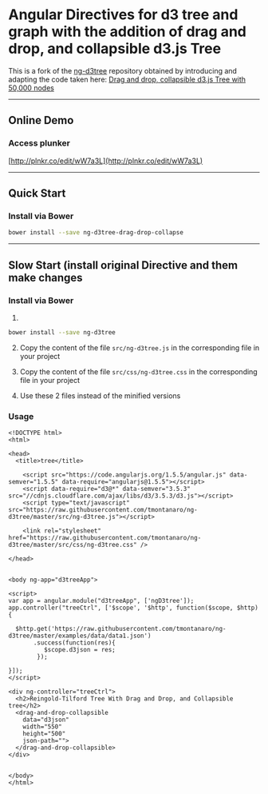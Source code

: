 # Angular Directives for d3 tree and graph with the addition of drag and drop, and collapsible d3.js Tree

This is a fork of the [ng-d3tree](https://github.com/komushi/ng-d3tree) repository obtained by introducing and adapting the code taken here:
[Drag and drop, collapsible d3.js Tree with 50,000 nodes](http://bl.ocks.org/robschmuecker/7926762)


----------
Online Demo
-------------

### Access plunker
[http://plnkr.co/edit/wW7a3L](http://plnkr.co/edit/wW7a3L)

----------
Quick Start
-------------
### Install via Bower

```bash
bower install --save ng-d3tree-drag-drop-collapse
```


----------
Slow Start (install original Directive and them make changes
-------------
### Install via Bower

1. 
```bash
bower install --save ng-d3tree
```
2. Copy the content of the file `src/ng-d3tree.js` in the corresponding file in your project

3. Copy the content of the file `src/css/ng-d3tree.css` in the corresponding file in your project

4. Use these 2 files instead of the minified versions

### Usage
```
<!DOCTYPE html>
<html>

<head>
  <title>tree</title>

    <script src="https://code.angularjs.org/1.5.5/angular.js" data-semver="1.5.5" data-require="angularjs@1.5.5"></script>
    <script data-require="d3@*" data-semver="3.5.3" src="//cdnjs.cloudflare.com/ajax/libs/d3/3.5.3/d3.js"></script>
    <script type="text/javascript" src="https://raw.githubusercontent.com/tmontanaro/ng-d3tree/master/src/ng-d3tree.js"></script>

    <link rel="stylesheet" href="https://raw.githubusercontent.com/tmontanaro/ng-d3tree/master/src/css/ng-d3tree.css" />

</head>


<body ng-app="d3treeApp">

<script>
var app = angular.module("d3treeApp", ['ngD3tree']); 
app.controller("treeCtrl", ['$scope', '$http', function($scope, $http) {

  $http.get('https://raw.githubusercontent.com/tmontanaro/ng-d3tree/master/examples/data/data1.json')
       .success(function(res){
          $scope.d3json = res;
        });

}]);
</script>

<div ng-controller="treeCtrl">
  <h2>Reingold-Tilford Tree With Drag and Drop, and Collapsible tree</h2>
  <drag-and-drop-collapsible
    data="d3json"
    width="550"
    height="500"
    json-path="">
  </drag-and-drop-collapsible>
</div>


</body>
</html>
```

